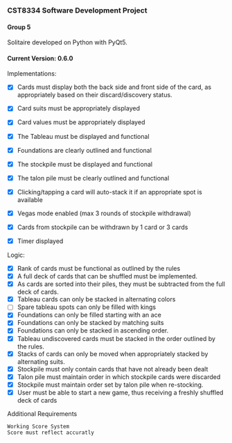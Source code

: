 ### CST8334 Software Development Project
#### Group 5

Solitaire developed on Python with PyQt5.

#### Current Version: 0.6.0

Implementations:

- [x] Cards must display both the back side and front side of the card, as appropriately based on their discard/discovery status.
- [x] Card suits must be appropriately displayed
- [x] Card values must be appropriately displayed
- [x] The Tableau must be displayed and functional
- [x] Foundations are clearly outlined and functional
- [x] The stockpile must be displayed and functional
- [x] The talon pile must be clearly outlined and functional
- [x] Clicking/tapping a card will auto-stack it if an appropriate spot is available
- [x] Vegas mode enabled (max 3 rounds of stockpile withdrawal)
- [x] Cards from stockpile can be withdrawn by 1 card or 3 cards
- [x] Timer displayed


Logic:

- [x] Rank of cards must be functional as outlined by the rules
- [x] A full deck of cards that can be shuffled must be implemented.
- [x] As cards are sorted into their piles, they must be subtracted from the full deck of cards.
- [x] Tableau cards can only be stacked in alternating colors
- [ ] Spare tableau spots can only be filled with kings
- [x] Foundations can only be filled starting with an ace
- [x] Foundations can only be stacked by matching suits
- [x] Foundations can only be stacked in ascending order.
- [x] Tableau undiscovered cards must be stacked in the order outlined by the rules.
- [x] Stacks of cards can only be moved when appropriately stacked by alternating suits.
- [x] Stockpile must only contain cards that have not already been dealt
- [x] Talon pile must maintain order in which stockpile cards were discarded
- [x] Stockpile must maintain order set by talon pile when re-stocking.
- [x] User must be able to start a new game, thus receiving a freshly shuffled deck of cards

Additional Requirements
````
Working Score System
Score must reflect accuratly
````
